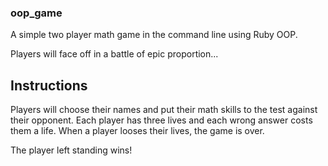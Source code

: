 ### oop_game

A simple two player math game in the command line using Ruby OOP.

Players will face off in a battle of epic proportion...

## Instructions

Players will choose their names and put their math skills to the test against their opponent.
Each player has three lives and each wrong answer costs them a life.
When a player looses their lives, the game is over.

The player left standing wins!
